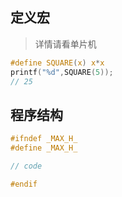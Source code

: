 <!-- 
title: 09-其他
sort: 
--> 

## 定义宏

> 详情请看单片机

```c
#define SQUARE(x) x*x
printf("%d",SQUARE(5));
// 25
```

## 程序结构

```h
#ifndef _MAX_H_
#define _MAX_H_

// code

#endif
```

